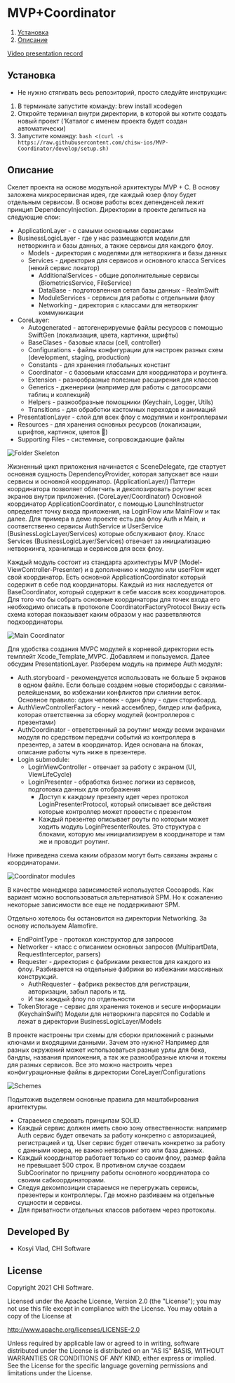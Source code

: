 # MVP+Coordinator


1. [Установка](#установка)
2. [Описание](#описание)

[Video presentation record](https://chiswdevelopment.sharepoint.com/sites/iOSteam/_layouts/15/stream.aspx?id=%2Fsites%2FiOSteam%2FShared%20Documents%2FGeneral%2FRecordings%2FСобрание%20в%20канале%20%5FGeneral%5F%2D20220202%5F150412%2DЗапись%20собрания%2Emp4)

## Установка
* Не нужно стягивать весь репозиторий, просто следуйте инструкции:
1. В терминале запустите команду: brew install xcodegen
2. Откройте терминал внутри директории, в которой вы хотите создать новый проект ('Каталог с именем проекта будет создан автоматически)
3. Запустите команду: ```bash <(curl -s https://raw.githubusercontent.com/chisw-ios/MVP-Coordinator/develop/setup.sh)```

## Описание
Скелет проекта на основе модульной архитектуры MVP + C. В основу заложена микросервисная идея, где каждый юзер флоу будет отдельным сервисом. 
В основе работы всех депенденсей лежит принцип DependencyInjection. 
Директории в проекте делиться на следующие слои:
* ApplicationLayer - с самыми основными сервисами
* BusinessLogicLayer - где у нас размещаются модели для нетворкинга и базы данных, а также сервисы для каждого флоу. 
    * Models - директория с моделями для нетворкинга и базы данных
    * Services - директория для сервисов и основного класса Services (некий сервис локатор)
        * AdditionalServices - общие дополнительные сервисы (BiometricsService, FileService)
        * DataBase - подготовленная сетап базы данных - RealmSwift
        * ModuleServices - сервисы для работы с отдельными флоу
        * Networking - директория с классами для нетворкинг коммуникации
* CoreLayer:
    * Autogenerated - автогенерируемые файлы ресурсов c помощью SwiftGen (локализация, цвета, картинки, шрифты) 
    * BaseClases - базовые класы (cell, controller)
    * Configurations - файлы конфигурации для настроек разных схем (development, staging, production)
    * Constants - для хранения глобальных констант
    * Coordinator - с базовыми классами для координатора и роутинга.
    * Extension - разнообразные полезные расширения для классов 
    * Generics - дженерики (например для работы с датосорсами таблиц и коллекций)
    * Helpers - разнообразные помощники (Keychain, Logger, Utils)
    * Transitions - для обработки кастомных переходов и анимаций
* PresentationLayer - слой для всех флоу с модулями и контроллерами
* Resources - для хранения основных ресурсов (локализации, шрифтов, картинок, цветов 🌷)
* Supporting Files - системные, сопровождающие файлы

![Folder Skeleton](/Assets/folderSkeleton.png)

Жизненный цикл приложения начинается с SceneDelegate, где стартует основная сущность DependencyProvider, которая запускает все наши сервисы и основной координатор. (ApplicationLayer/) 
Паттерн координатора позволяет облегчить и декопозировать роутинг всех экранов внутри приложения. (CoreLayer/Coordinator/)
Основной координатор ApplicationCoordinator, с помощью LaunchInstructor определяет точку входа приложения, на LoginFlow или MainFlow и так далее. 
Для примера в демо проекте есть два флоу Auth и Main, и соответственно сервисы AuthService и UserService (BusinessLogicLayer/Services) которые обслуживают флоу. 
Класс Services (BusinessLogicLayer/Services) отвечает за инициализацию нетворкинга, хранилища и сервисов для всех флоу. 

Каждый модуль состоит из стандарта архитектуры MVP (Model-ViewController-Presenter) и в дополнению к модулю или userFlow идет свой координатор.
Есть основной ApplicationCoordinator который содержит в себе под координаторы. Каждый из них наследуется от BaseCoordinator, который содержит в себе массив всех координаторов. 
Для того что бы собрать основные координаторы для точек входа его необходимо описать в протоколе CoordinatorFactoryProtocol
Внизу есть схема которая показывает каким образом у нас разветвляются подкоординаторы.

![Main Coordinator](/Assets/coordinatorMain.jpg)

Для удобства создания MVPC модулей в корневой директории есть темплейт Xcode_Template_MVPC. Добавляем и пользуемся.
Далее обсудим PresentationLayer.
Разберем модуль на примере Auth модуля: 
* Auth.storyboard - рекомендуется использовать не больше 5 экранов в одном файле. Если больше создаем новые сториборды с связями-релейшенами, во избежании конфликтов при слиянии веток. Основное правило: один человек - один флоу - один сторибоард.
* AuthViewControllerFactory - некий ассемблер, билдер или фабрика, которая ответственна за сборку модулей (контроллеров с презентами)
* AuthCoordinator - ответственный за роутинг между всеми экранами модуля по средством передачи событий из контроллера в презентер, а затем в координатор. Идея основана на блоках, описание работы чуть ниже в презентере. 
* Login submodule: 
    * LoginViewController - отвечает за работу с экраном (UI, ViewLifeCycle)
    * LoginPresenter - обработка бизнес логики из сервисов, подготовка данных для отображения
        * Доступ к каждому презенту идет через протокол LoginPresenterProtocol, который описывает все действия которые контроллер может провести с презентом
        * Каждый презентер описывает роуты по которым может ходить модуль LoginPresenterRoutes. Это структура с блоками, которую мы инициализируем в координаторе и там же и проводит роутинг.

Ниже приведена схема каким образом могут быть связаны экраны с координаторами. 

![Coordinator modules](/Assets/coordinatorModule.jpg)

В качестве менеджера зависимостей используется Cocoapods. Как вариант можно воспользоваться альтернативой SPM. Но к сожалению некоторые зависимости все еще не поддерживают SPM.

Отдельно хотелось бы остановится на директории Networking. За основу используем Alamofire.
* EndPointType - протокол конструктор для запросов
* Networker - класс с описанием основных запросов (MultipartData, RequestInterceptor, parsers)
* Requester - директория с фабриками реквестов для каждого из флоу. Разбивается на отдельные фабрики во избежании массивных конструкций.
    * AuthRequester - фабрика реквестов для регистрации, авторизации, забыл пароль и тд.
    * И так каждый флоу по отдельности
* TokenStorage - сервис для хранения токенов и secure информации (KeychainSwift)
Модели для нетворкинга парсятся по Codable и лежат в директории BusinessLogicLayer/Models


В проекте настроены три схемы для сборки приложений с разными ключами и входящими данными. 
Зачем это нужно? Например для разных окружений может использоваться разные урлы для бека, бандлы, названия приложения, а так же разнообразные ключи и токены для разных сервисов. 
Все это можно настроить через конфигурационные файлы в директории CoreLayer/Configurations

![Schemes](/Assets/schemes.png)

Подытожив выделяем основные правила для маштабирования архитектуры. 
* Стараемся следовать принципам SOLID.
* Каждый сервис должен иметь свою зону отвественности: например Auth сервис будет отвечать за работу конкретно с авторизацией, регистрацией и тд. User сервис будет отвечать конкретно за работу с данными юзера, не важно нетворкинг это или база данных. 
* Каждый координатор работает только со своим флоу, размер файла не превышает 500 строк. В противном случае создаем SubCoorinator по прицнипу работы основного координатора со своими сабкоординаторами.
* Следуя декомпозиции стараемся не перегружать сервисы, презентеры и контроллеры. Где можно разбиваем на отдельные сущности и сервисы. 
* Для приватности отдельных классов работаем через протоколы. 


Developed By
------------

* Kosyi Vlad, CHI Software


License
--------

Copyright 2021 CHI Software.

Licensed under the Apache License, Version 2.0 (the "License");
you may not use this file except in compliance with the License.
You may obtain a copy of the License at

http://www.apache.org/licenses/LICENSE-2.0

Unless required by applicable law or agreed to in writing, software
distributed under the License is distributed on an "AS IS" BASIS,
WITHOUT WARRANTIES OR CONDITIONS OF ANY KIND, either express or implied.
See the License for the specific language governing permissions and
limitations under the License.
